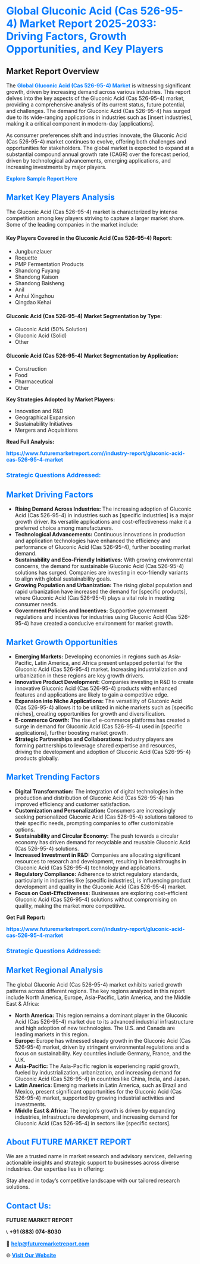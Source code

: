 <h1 style="color: #007BFF;">Global Gluconic Acid (Cas 526-95-4) Market Report 2025-2033: Driving Factors, Growth Opportunities, and Key Players</h1>

<section id="overview">
<h2>Market Report Overview</h2>
<p>The <a href="https://www.futuremarketreport.com//industry-report/gluconic-acid-cas-526-95-4-market" style="color: #007BFF; text-decoration: none;"><strong>Global Gluconic Acid (Cas 526-95-4) Market</strong></a> is witnessing significant growth, driven by increasing demand across various industries. This report delves into the key aspects of the Gluconic Acid (Cas 526-95-4) market, providing a comprehensive analysis of its current status, future potential, and challenges. The demand for Gluconic Acid (Cas 526-95-4) has surged due to its wide-ranging applications in industries such as [insert industries], making it a critical component in modern-day [applications].</p>
<p>As consumer preferences shift and industries innovate, the Gluconic Acid (Cas 526-95-4) market continues to evolve, offering both challenges and opportunities for stakeholders. The global market is expected to expand at a substantial compound annual growth rate (CAGR) over the forecast period, driven by technological advancements, emerging applications, and increasing investments by major players.</p>
</section>

<section id="overview">
<p><a href="https://www.futuremarketreport.com//request-sample/reportId=90606" style="color: #007BFF; text-decoration: none;"><strong>Explore Sample Report Here</strong></a></p>
</section>

<section id="key-players">
<h2 style="color: #007BFF;">Market Key Players Analysis</h2>
<p>The Gluconic Acid (Cas 526-95-4) market is characterized by intense competition among key players striving to capture a larger market share. Some of the leading companies in the market include:</p>
<h4>Key Players Covered in the Gluconic Acid (Cas 526-95-4) Report:</h4>
<ul><li>Jungbunzlauer</li><li>Roquette</li><li>PMP Fermentation Products</li><li>Shandong Fuyang</li><li>Shandong Kaison</li><li>Shandong Baisheng</li><li>Anil</li><li>Anhui Xingzhou</li><li>Qingdao Kehai</li></ul>
<h4>Gluconic Acid (Cas 526-95-4) Market Segmentation by Type:</h4>
<ul><li>Gluconic Acid (50% Solution)</li><li>Gluconic Acid (Solid)</li><li>Other</li></ul>

<h4>Gluconic Acid (Cas 526-95-4) Market Segmentation by Application:</h4>
<ul><li>Construction</li><li>Food</li><li>Pharmaceutical</li><li>Other</li></ul>
<p><strong>Key Strategies Adopted by Market Players:</strong></p>
<ul>
<li>Innovation and R&D</li>
<li>Geographical Expansion</li>
<li>Sustainability Initiatives</li>
<li>Mergers and Acquisitions</li>
</ul>
</section>

<section>
<p><strong>Read Full Analysis: </strong></p><a href="https://www.futuremarketreport.com//industry-report/gluconic-acid-cas-526-95-4-market" style="color: #007BFF; text-decoration: none;"><strong>https://www.futuremarketreport.com//industry-report/gluconic-acid-cas-526-95-4-market</strong></a>
<h3 style="color: #007BFF;">Strategic Questions Addressed:</h3>
</section>

<section id="driving-factors">
<h2 style="color: #007BFF;">Market Driving Factors</h2>
<ul>
<li><strong>Rising Demand Across Industries:</strong> The increasing adoption of Gluconic Acid (Cas 526-95-4) in industries such as [specific industries] is a major growth driver. Its versatile applications and cost-effectiveness make it a preferred choice among manufacturers.</li>
<li><strong>Technological Advancements:</strong> Continuous innovations in production and application technologies have enhanced the efficiency and performance of Gluconic Acid (Cas 526-95-4), further boosting market demand.</li>
<li><strong>Sustainability and Eco-Friendly Initiatives:</strong> With growing environmental concerns, the demand for sustainable Gluconic Acid (Cas 526-95-4) solutions has surged. Companies are investing in eco-friendly variants to align with global sustainability goals.</li>
<li><strong>Growing Population and Urbanization:</strong> The rising global population and rapid urbanization have increased the demand for [specific products], where Gluconic Acid (Cas 526-95-4) plays a vital role in meeting consumer needs.</li>
<li><strong>Government Policies and Incentives:</strong> Supportive government regulations and incentives for industries using Gluconic Acid (Cas 526-95-4) have created a conducive environment for market growth.</li>
</ul>
</section>

<section id="growth-opportunities">
<h2 style="color: #007BFF;">Market Growth Opportunities</h2>
<ul>
<li><strong>Emerging Markets:</strong> Developing economies in regions such as Asia-Pacific, Latin America, and Africa present untapped potential for the Gluconic Acid (Cas 526-95-4) market. Increasing industrialization and urbanization in these regions are key growth drivers.</li>
<li><strong>Innovative Product Development:</strong> Companies investing in R&D to create innovative Gluconic Acid (Cas 526-95-4) products with enhanced features and applications are likely to gain a competitive edge.</li>
<li><strong>Expansion into Niche Applications:</strong> The versatility of Gluconic Acid (Cas 526-95-4) allows it to be utilized in niche markets such as [specific niches], creating opportunities for growth and diversification.</li>
<li><strong>E-commerce Growth:</strong> The rise of e-commerce platforms has created a surge in demand for Gluconic Acid (Cas 526-95-4) used in [specific applications], further boosting market growth.</li>
<li><strong>Strategic Partnerships and Collaborations:</strong> Industry players are forming partnerships to leverage shared expertise and resources, driving the development and adoption of Gluconic Acid (Cas 526-95-4) products globally.</li>
</ul>
</section>

<section id="trending-factors">
<h2 style="color: #007BFF;">Market Trending Factors</h2>
<ul>
<li><strong>Digital Transformation:</strong> The integration of digital technologies in the production and distribution of Gluconic Acid (Cas 526-95-4) has improved efficiency and customer satisfaction.</li>
<li><strong>Customization and Personalization:</strong> Consumers are increasingly seeking personalized Gluconic Acid (Cas 526-95-4) solutions tailored to their specific needs, prompting companies to offer customizable options.</li>
<li><strong>Sustainability and Circular Economy:</strong> The push towards a circular economy has driven demand for recyclable and reusable Gluconic Acid (Cas 526-95-4) solutions.</li>
<li><strong>Increased Investment in R&D:</strong> Companies are allocating significant resources to research and development, resulting in breakthroughs in Gluconic Acid (Cas 526-95-4) technology and applications.</li>
<li><strong>Regulatory Compliance:</strong> Adherence to strict regulatory standards, particularly in industries like [specific industries], is influencing product development and quality in the Gluconic Acid (Cas 526-95-4) market.</li>
<li><strong>Focus on Cost-Effectiveness:</strong> Businesses are exploring cost-efficient Gluconic Acid (Cas 526-95-4) solutions without compromising on quality, making the market more competitive.</li>
</ul>
</section>

<section>
<p><strong>Get Full Report: </strong></p><a href="https://www.futuremarketreport.com//industry-report/gluconic-acid-cas-526-95-4-market" style="color: #007BFF; text-decoration: none;"><strong>https://www.futuremarketreport.com//industry-report/gluconic-acid-cas-526-95-4-market</strong></a>
<h3 style="color: #007BFF;">Strategic Questions Addressed:</h3>
</section>


<section id="regional-analysis">
<h2 style="color: #007BFF;">Market Regional Analysis</h2>
<p>The global Gluconic Acid (Cas 526-95-4) market exhibits varied growth patterns across different regions. The key regions analyzed in this report include North America, Europe, Asia-Pacific, Latin America, and the Middle East & Africa:</p>
<ul>
<li><strong>North America:</strong> This region remains a dominant player in the Gluconic Acid (Cas 526-95-4) market due to its advanced industrial infrastructure and high adoption of new technologies. The U.S. and Canada are leading markets in this region.</li>
<li><strong>Europe:</strong> Europe has witnessed steady growth in the Gluconic Acid (Cas 526-95-4) market, driven by stringent environmental regulations and a focus on sustainability. Key countries include Germany, France, and the U.K.</li>
<li><strong>Asia-Pacific:</strong> The Asia-Pacific region is experiencing rapid growth, fueled by industrialization, urbanization, and increasing demand for Gluconic Acid (Cas 526-95-4) in countries like China, India, and Japan.</li>
<li><strong>Latin America:</strong> Emerging markets in Latin America, such as Brazil and Mexico, present significant opportunities for the Gluconic Acid (Cas 526-95-4) market, supported by growing industrial activities and investments.</li>
<li><strong>Middle East & Africa:</strong> The region’s growth is driven by expanding industries, infrastructure development, and increasing demand for Gluconic Acid (Cas 526-95-4) in sectors like [specific sectors].</li>
</ul>
</section>

<footer>
<h2 style="color: #007BFF;">About FUTURE MARKET REPORT</h2>
<p>We are a trusted name in market research and advisory services, delivering actionable insights and strategic support to businesses across diverse industries. Our expertise lies in offering:</p>

<p>Stay ahead in today’s competitive landscape with our tailored research solutions.</p>

<h2 style="color: #007BFF;">Contact Us:</h2>
<p><strong>FUTURE MARKET REPORT</strong></p>
<p>📞 <strong>+91 (883) 074-8030</strong></p>
<p>📧 <strong><a href="mailto:help@futuremarketreport.com" style="color: #007BFF;">help@futuremarketreport.com</a></strong></p>
<p>🌐 <strong><a href="https://www.futuremarketreport.com/" style="color: #007BFF;">Visit Our Website</a></strong></p>
</footer>